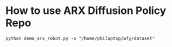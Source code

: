 # How to use ARX Diffusion Policy Repo

```
python demo_arx_robot.py -o "/home/philaptop/wfy/dataset"
```
